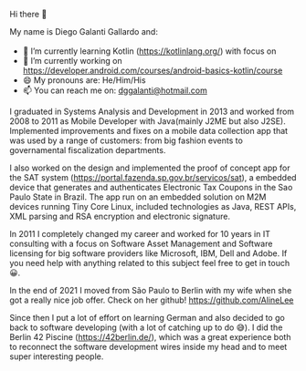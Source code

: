 Hi there 👋

My name is Diego Galanti Gallardo and:

- 🌱 I’m currently learning Kotlin (https://kotlinlang.org/) with focus on <img src="https://user-images.githubusercontent.com/99219186/191023133-a94f4e88-53e5-4de9-96e1-9f4c7e26d2b7.png" height="17">
- 🔭 I’m currently working on https://developer.android.com/courses/android-basics-kotlin/course
- 😄 My pronouns are: He/Him/His
- 📫 You can reach me on: dggalanti@hotmail.com

I graduated in Systems Analysis and Development in 2013 and worked from 2008 to 2011 as Mobile Developer with Java(mainly J2ME but also J2SE). Implemented improvements and fixes on a mobile data collection app that was used by a range of customers: from big fashion events to governamental fiscalization departments.

I also worked on the design and implemented the proof of concept app for the SAT system (https://portal.fazenda.sp.gov.br/servicos/sat), a embedded device that generates and authenticates Electronic Tax Coupons in the Sao Paulo State in Brazil. The app run on an embedded solution on M2M devices running Tiny Core Linux, included technologies as Java, REST APIs, XML parsing and RSA encryption and electronic signature.

In 2011 I completely changed my career and worked for 10 years in IT consulting with a focus on Software Asset Management and Software licensing for big software providers like Microsoft, IBM, Dell and Adobe. If you need help with anything related to this subject feel free to get in touch 😀.

In the end of 2021 I moved from São Paulo to Berlin with my wife when she got a really nice job offer. Check on her github! https://github.com/AlineLee 

Since then I put a lot of effort on learning German and also decided to go back to software developing (with a lot of catching up to do 😅). I did the Berlin 42 Piscine (https://42berlin.de/), which was a great experience both to reconnect the software development wires inside my head and to meet super interesting people.

